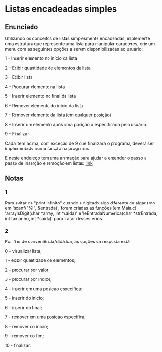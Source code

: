 
# Listas encadeadas simples

## Enunciado

Utilizando os conceitos de listas simplesmente encadeadas, implemente uma estrutura que represente uma lista para manipular caracteres, crie um menu com as seguintes opções a serem disponibilizadas ao usuário:

1 - Inserir elemento no início da lista

2 - Exibir quantidade de elementos da lista

3 - Exibir lista

4 - Procurar elemento na lista

5 - Inserir elemento no final da lista

6 - Remover elemento do início da lista

7 - Remover elemento da lista (em qualquer posição)

8 - Inserir um elemento após uma posição x especificada pelo usuário.

9 - Finalizar

Cada item acima, com exceção de 9 que finalizará o programa, deverá ser implementado numa função no programa.

E neste endereço tem uma animação para ajudar a entender o passo a passo de inserção e remoção em listas: [link](https://portaldoprofessor.fct.unesp.br/projetos/cadilag/apps/structs/lista_desord_simples.php)

## Notas

### 1
Para evitar de "print infinito" quando é digitado algo diferente de algarismo em 'scanf("%i", &entrada)', foram criadas as funções (em Main.c) 'arrayIsDigit(char *array, int *saida)' e 'leEntradaNumerica(char *strEntrada, int tamanho, int *saida)' para tratar desses erros.

### 2
Por fins de conveniência/didática, as opções da resposta está:

0 - visualizar lista;

1 - exibir quantidade de elementos;

2 - procurar por valor;

3 - procurar por indice;

4 - inserir em uma posicao especifica;

5 - inserir do inicio;

6 - inserir do final;

7 - remover em uma posicao especifica;

8 - remover do inicio;                

9 - remover do fim;

10 - finalizar.

